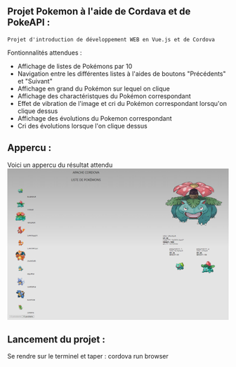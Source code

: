 ## Projet Pokemon à l'aide de Cordava et de PokeAPI :
    Projet d'introduction de développement WEB en Vue.js et de Cordova

Fontionnalités attendues :
    
- Affichage de listes de Pokémons par 10
- Navigation entre les différentes listes à l'aides de boutons "Précédents" et "Suivant"
- Affichage en grand du Pokémon sur lequel on clique
- Affichage des charactéristques du Pokémon correspondant
- Effet de vibration de l'image et cri du Pokémon correspondant lorsqu'on clique dessus
- Affichage des évolutions du Pokemon correspondant
- Cri des évolutions lorsque l'on clique dessus

## Appercu : 
Voici un appercu du résultat attendu
<img src="./Apercu_Enonce.PNG">

## Lancement du projet :
Se rendre sur le terminel et taper :
        cordova run browser    
